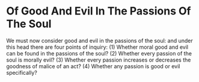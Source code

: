 # Of Good And Evil In The Passions Of The Soul

We must now consider good and evil in the passions of the soul: and under this head there are four points of inquiry:
(1) Whether moral good and evil can be found in the passions of the soul?
(2) Whether every passion of the soul is morally evil?
(3) Whether every passion increases or decreases the goodness of malice of an act?
(4) Whether any passion is good or evil specifically?